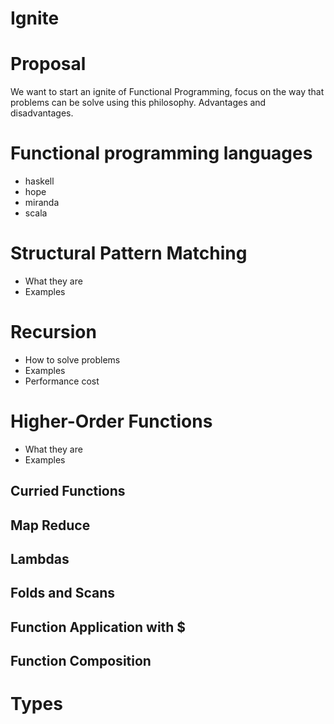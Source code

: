 Ignite
======
# Proposal
We want to start an ignite of Functional Programming, focus on the way that problems can be solve using this philosophy. Advantages and disadvantages.

# Functional programming languages

- haskell
- hope
- miranda
- scala

# Structural Pattern Matching
- What they are
- Examples

# Recursion
- How to solve problems
- Examples
- Performance cost

# Higher-Order Functions
- What they are
- Examples

## Curried Functions

## Map Reduce

## Lambdas

## Folds and Scans

## Function Application with $

## Function Composition

# Types

